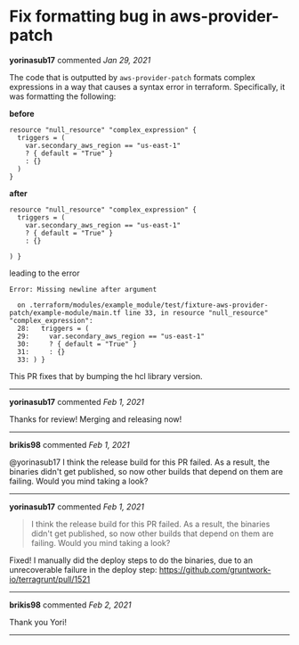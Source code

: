 # Fix formatting bug in aws-provider-patch

**yorinasub17** commented *Jan 29, 2021*

The code that is outputted by `aws-provider-patch` formats complex expressions in a way that causes a syntax error in terraform. Specifically, it was formatting the following:

**before**
```
resource "null_resource" "complex_expression" {
  triggers = (
    var.secondary_aws_region == "us-east-1"
    ? { default = "True" }
    : {}
  )
}
```

**after**
```
resource "null_resource" "complex_expression" {
  triggers = (
    var.secondary_aws_region == "us-east-1"
    ? { default = "True" }
    : {}

) }
```

leading to the error

```
Error: Missing newline after argument

  on .terraform/modules/example_module/test/fixture-aws-provider-patch/example-module/main.tf line 33, in resource "null_resource" "complex_expression":
  28:   triggers = (
  29:     var.secondary_aws_region == "us-east-1"
  30:     ? { default = "True" }
  31:     : {}
  33: ) }
```

This PR fixes that by bumping the hcl library version.
<br />
***


**yorinasub17** commented *Feb 1, 2021*

Thanks for review! Merging and releasing now!
***

**brikis98** commented *Feb 1, 2021*

@yorinasub17 I think the release build for this PR failed. As a result, the binaries didn't get published, so now other builds that depend on them are failing. Would you mind taking a look?
***

**yorinasub17** commented *Feb 1, 2021*

> I think the release build for this PR failed. As a result, the binaries didn't get published, so now other builds that depend on them are failing. Would you mind taking a look?

Fixed! I manually did the deploy steps to do the binaries, due to an unrecoverable failure in the deploy step: https://github.com/gruntwork-io/terragrunt/pull/1521
***

**brikis98** commented *Feb 2, 2021*

Thank you Yori!
***


